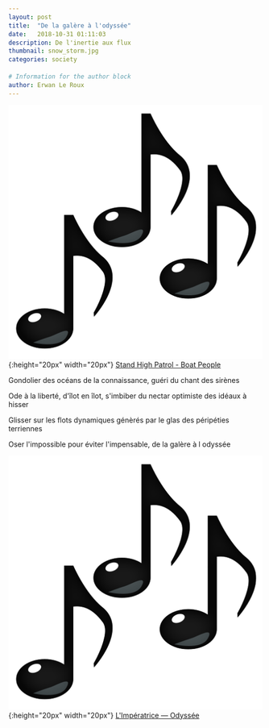```yaml
---
layout: post
title:  "De la galère à l'odyssée"
date:   2018-10-31 01:11:03
description: De l'inertie aux flux
thumbnail: snow_storm.jpg
categories: society

# Information for the author block
author: Erwan Le Roux
---
```


 
![](/assets/img/notes.png){:height="20px" width="20px"} [Stand High Patrol - Boat People][link1] 

Gondolier des océans de la connaissance, guéri du chant des sirènes

Ode à la liberté, d'îlot en îlot, s'imbiber du nectar optimiste des idéaux à hisser

Glisser sur les flots dynamiques génèrés par le glas des péripéties terriennes

Oser l'impossible pour éviter l'impensable, de la galère à l odyssée

![](/assets/img/notes.png){:height="20px" width="20px"} [L'Impératrice — Odyssée][link2] 

[link1]: https://www.youtube.com/watch?v=5apNVcyRGXk
[link2]: https://www.youtube.com/watch?v=S2NZLSfAeIc
